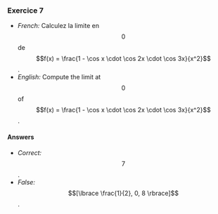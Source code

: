 ### Exercice 7
- *French:* Calculez la limite en $$0$$ de $$f(x) = \frac{1 - \cos x \cdot \cos 2x \cdot \cos 3x}{x^2}$$.
- *English:* Compute the limit at $$0$$ of $$f(x) = \frac{1 - \cos x \cdot \cos 2x \cdot \cos 3x}{x^2}$$.

#### Answers
- *Correct:* $$7$$.
- *False:* $$[\lbrace \frac{1}{2}, 0, 8 \rbrace]$$.
